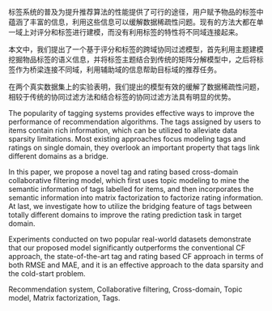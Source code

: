 标签系统的普及为提升推荐算法的性能提供了可行的途径，用户赋予物品的标签中蕴涵了丰富的信息，利用这些信息可以缓解数据稀疏性问题。现有的方法大都在单一域上对评分和标签进行建模，而没有利用标签的特性将不同域连接起来。

本文中，我们提出了一个基于评分和标签的跨域协同过滤模型，首先利用主题建模挖掘物品标签的语义信息，并将标签主题结合到传统的矩阵分解模型中，之后将标签作为桥梁连接不同域，利用辅助域的信息帮助目标域的推荐任务。

在两个真实数据集上的实验表明，我们提出的模型有效的缓解了数据稀疏性问题，相较于传统的协同过滤方法和结合标签的协同过滤方法具有明显的优势。



The popularity of tagging systems provides effective ways to improve the performance of recommendation algorithms. The tags assigned by users to items contain rich information, which can be utilized to alleviate data sparsity limitations. Most existing approaches focus modeling tags and ratings on single domain, they overlook an important property that tags link different domains as a bridge. 

In this paper, we propose a novel tag and rating based cross-domain collaborative filtering model, which first uses topic modeling to mine the semantic information of tags labelled for items, and then incorporates the semantic information into matrix factorization to factorize rating information. At last, we investigate how to utilize the bridging feature of tags between totally different domains to improve the rating prediction task in target domain.

Experiments conducted on two popular real-world datasets demonstrate that our proposed model significantly outperforms the conventional CF approach, the state-of-the-art tag and rating based CF approach in terms of both RMSE and MAE, and it is an effective approach to the data sparsity and the cold-start problem.

Recommendation system, Collaborative filtering, Cross-domain, Topic model, Matrix factorization, Tags.



